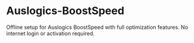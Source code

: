 # Auslogics-BoostSpeed
Offline setup for Auslogics BoostSpeed with full optimization features. No internet login or activation required.
